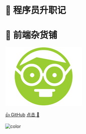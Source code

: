 # 🐳 程序员升职记
# 🐳 前端杂货铺 
![logo](_media/icon1.svg)

[👍 GitHub](https://github.com/iceycc/docs/)
[点击 👀](/README.md)

<!-- 背景图片 -->

<!-- ![](_media/bg1.jpg) -->

<!-- 背景色 -->

![color](#eee)
